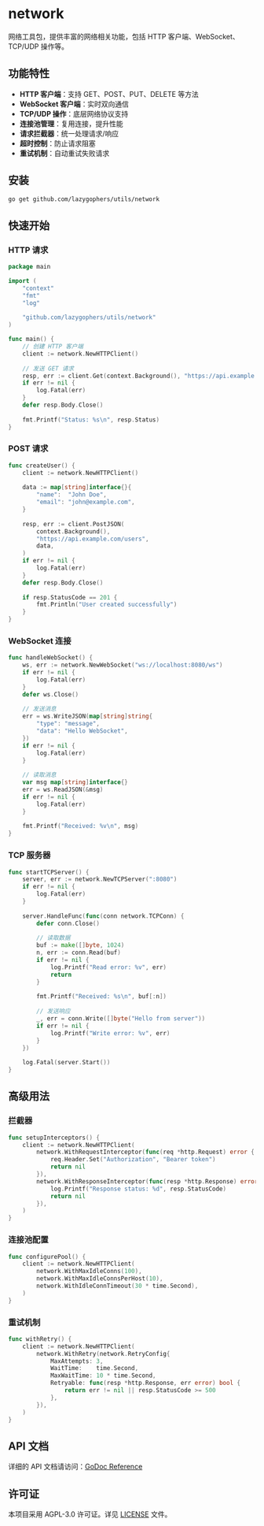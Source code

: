 # network

网络工具包，提供丰富的网络相关功能，包括 HTTP 客户端、WebSocket、TCP/UDP 操作等。

## 功能特性

- **HTTP 客户端**：支持 GET、POST、PUT、DELETE 等方法
- **WebSocket 客户端**：实时双向通信
- **TCP/UDP 操作**：底层网络协议支持
- **连接池管理**：复用连接，提升性能
- **请求拦截器**：统一处理请求/响应
- **超时控制**：防止请求阻塞
- **重试机制**：自动重试失败请求

## 安装

```bash
go get github.com/lazygophers/utils/network
```

## 快速开始

### HTTP 请求

```go
package main

import (
    "context"
    "fmt"
    "log"
    
    "github.com/lazygophers/utils/network"
)

func main() {
    // 创建 HTTP 客户端
    client := network.NewHTTPClient()
    
    // 发送 GET 请求
    resp, err := client.Get(context.Background(), "https://api.example.com/users")
    if err != nil {
        log.Fatal(err)
    }
    defer resp.Body.Close()
    
    fmt.Printf("Status: %s\n", resp.Status)
}
```

### POST 请求

```go
func createUser() {
    client := network.NewHTTPClient()
    
    data := map[string]interface{}{
        "name":  "John Doe",
        "email": "john@example.com",
    }
    
    resp, err := client.PostJSON(
        context.Background(),
        "https://api.example.com/users",
        data,
    )
    if err != nil {
        log.Fatal(err)
    }
    defer resp.Body.Close()
    
    if resp.StatusCode == 201 {
        fmt.Println("User created successfully")
    }
}
```

### WebSocket 连接

```go
func handleWebSocket() {
    ws, err := network.NewWebSocket("ws://localhost:8080/ws")
    if err != nil {
        log.Fatal(err)
    }
    defer ws.Close()
    
    // 发送消息
    err = ws.WriteJSON(map[string]string{
        "type": "message",
        "data": "Hello WebSocket",
    })
    if err != nil {
        log.Fatal(err)
    }
    
    // 读取消息
    var msg map[string]interface{}
    err = ws.ReadJSON(&msg)
    if err != nil {
        log.Fatal(err)
    }
    
    fmt.Printf("Received: %v\n", msg)
}
```

### TCP 服务器

```go
func startTCPServer() {
    server, err := network.NewTCPServer(":8080")
    if err != nil {
        log.Fatal(err)
    }
    
    server.HandleFunc(func(conn network.TCPConn) {
        defer conn.Close()
        
        // 读取数据
        buf := make([]byte, 1024)
        n, err := conn.Read(buf)
        if err != nil {
            log.Printf("Read error: %v", err)
            return
        }
        
        fmt.Printf("Received: %s\n", buf[:n])
        
        // 发送响应
        _, err = conn.Write([]byte("Hello from server"))
        if err != nil {
            log.Printf("Write error: %v", err)
        }
    })
    
    log.Fatal(server.Start())
}
```

## 高级用法

### 拦截器

```go
func setupInterceptors() {
    client := network.NewHTTPClient(
        network.WithRequestInterceptor(func(req *http.Request) error {
            req.Header.Set("Authorization", "Bearer token")
            return nil
        }),
        network.WithResponseInterceptor(func(resp *http.Response) error {
            log.Printf("Response status: %d", resp.StatusCode)
            return nil
        }),
    )
}
```

### 连接池配置

```go
func configurePool() {
    client := network.NewHTTPClient(
        network.WithMaxIdleConns(100),
        network.WithMaxIdleConnsPerHost(10),
        network.WithIdleConnTimeout(30 * time.Second),
    )
}
```

### 重试机制

```go
func withRetry() {
    client := network.NewHTTPClient(
        network.WithRetry(network.RetryConfig{
            MaxAttempts: 3,
            WaitTime:    time.Second,
            MaxWaitTime: 10 * time.Second,
            Retryable: func(resp *http.Response, err error) bool {
                return err != nil || resp.StatusCode >= 500
            },
        }),
    )
}
```

## API 文档

详细的 API 文档请访问：[GoDoc Reference](https://pkg.go.dev/github.com/lazygophers/utils/network)

## 许可证

本项目采用 AGPL-3.0 许可证。详见 [LICENSE](../LICENSE) 文件。